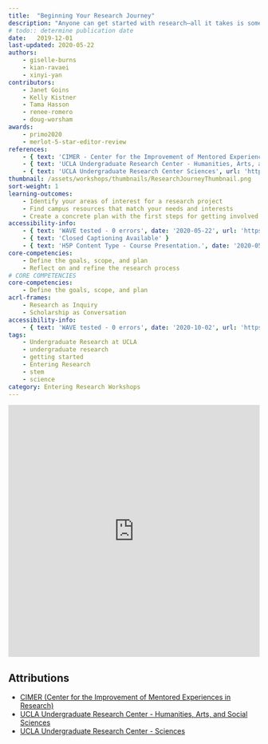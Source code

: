 ```yaml
---
title:  "Beginning Your Research Journey"
description: "Anyone can get started with research—all it takes is some curiosity and persistence! This quick workshop will help you get started."
# todo:: determine publication date
date:   2019-12-01
last-updated: 2020-05-22
authors:
    - giselle-burns
    - kian-ravaei
    - xinyi-yan
contributors:
    - Janet Goins
    - Kelly Kistner
    - Tama Hasson
    - renee-romero
    - doug-worsham
awards:
    - primo2020
    - merlot-5-star-editor-review
references:
    - { text: 'CIMER - Center for the Improvement of Mentored Experiences in Research', url: 'https://cimerproject.org/' }
    - { text: 'UCLA Undergraduate Research Center - Humanities, Arts, and Social Sciences', url: 'http://sciences.ugresearch.ucla.edu/' }
    - { text: 'UCLA Undergraduate Research Center Sciences', url: 'http://hass.ugresearch.ucla.edu/' }
thumbnail: /assets/workshops/thumbnails/ResearchJourneyThumbnail.png
sort-weight: 1
learning-outcomes:
    - Identify your areas of interest for a research project
    - Find campus resources that match your needs and interests
    - Create a concrete plan with the first steps for getting involved in research
accessibility-info:
    - { text: 'WAVE tested - 0 errors', date: '2020-05-22', url: 'https://wave.webaim.org/' }
    - { text: 'Closed Captioning Available' }
    - { text: 'H5P Content Type - Course Presentation.', date: '2020-05-01', link-text: 'Accessibility status - Tested with no known problems', url: 'https://h5p.org/documentation/installation/content-type-accessibility' }
core-competencies:
    - Define the goals, scope, and plan
    - Reflect on and refine the research process
# CORE COMPETENCIES
core-competencies:
    - Define the goals, scope, and plan
acrl-frames:
    - Research as Inquiry
    - Scholarship as Conversation
accessibility-info:
    - { text: 'WAVE tested - 0 errors', date: '2020-10-02', url: 'https://wave.webaim.org/' }
tags:
    - Undergraduate Research at UCLA
    - undergraduate research
    - getting started
    - Entering Research
    - stem
    - science
category: Entering Research Workshops
---
```

<!--H5P-->
<iframe src="https://uclabruinlearn.h5p.com/content/1291709895268950078/embed" width="100%" height="505" frameborder="0" allowfullscreen="allowfullscreen" class="mb-3"></iframe><script src="https://uclalibrary.github.io/research-tips/assets/js/resizer.js" charset="UTF-8"></script>

## Attributions

- [CIMER (Center for the Improvement of Mentored Experiences in Research)](https://cimerproject.org/)
- [UCLA Undergraduate Research Center - Humanities, Arts, and Social Sciences](http://sciences.ugresearch.ucla.edu/)
- [UCLA Undergraduate Research Center - Sciences](http://hass.ugresearch.ucla.edu/)
